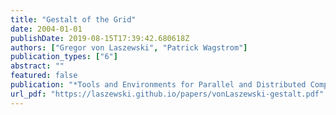 ```yaml
---
title: "Gestalt of the Grid"
date: 2004-01-01
publishDate: 2019-08-15T17:39:42.680618Z
authors: ["Gregor von Laszewski", "Patrick Wagstrom"]
publication_types: ["6"]
abstract: ""
featured: false
publication: "*Tools and Environments for Parallel and Distributed Computing*"
url_pdf: "https://laszewski.github.io/papers/vonLaszewski-gestalt.pdf"
---
```


